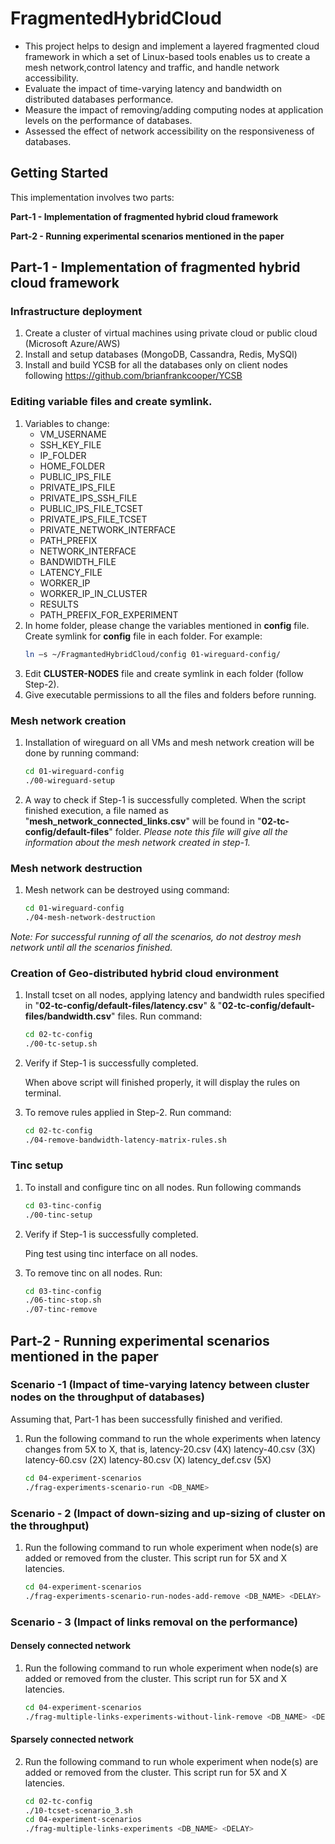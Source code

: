 # FragmentedHybridCloud
* This project helps to design and implement a layered fragmented cloud framework in which a set of Linux-based tools enables us to create a mesh network,control latency and traffic, and handle network accessibility.
* Evaluate the impact of time-varying latency and bandwidth on distributed databases performance.
* Measure the impact of removing/adding computing nodes at application levels on the performance of databases.
* Assessed the effect of network accessibility on the responsiveness of databases.

Getting Started
---------------

This implementation involves two parts:

**Part-1 - Implementation of fragmented hybrid cloud framework**

**Part-2 - Running experimental scenarios mentioned in the paper**

Part-1 - Implementation of fragmented hybrid cloud framework
-----------

### Infrastructure deployment

1. Create a cluster of virtual machines using private cloud or public cloud (Microsoft Azure/AWS)
2. Install and setup databases (MongoDB, Cassandra, Redis, MySQl)
3. Install and build YCSB for all the databases only on client nodes following https://github.com/brianfrankcooper/YCSB

### Editing variable files and create symlink.

1. Variables to change:
    * VM_USERNAME
    * SSH_KEY_FILE
    * IP_FOLDER
    * HOME_FOLDER
    * PUBLIC_IPS_FILE
    * PRIVATE_IPS_FILE
    * PRIVATE_IPS_SSH_FILE
    * PUBLIC_IPS_FILE_TCSET
    * PRIVATE_IPS_FILE_TCSET
    * PRIVATE_NETWORK_INTERFACE
    * PATH_PREFIX
    * NETWORK_INTERFACE
    * BANDWIDTH_FILE
    * LATENCY_FILE
    * WORKER_IP
    * WORKER_IP_IN_CLUSTER
    * RESULTS
    * PATH_PREFIX_FOR_EXPERIMENT
2. In home folder, please change the variables mentioned in **config** file. Create symlink for **config** file in each folder. For example:
    ```sh
    ln –s ~/FragmantedHybridCloud/config 01-wireguard-config/ 
    ```
2. Edit **CLUSTER-NODES** file and create symlink in each folder (follow Step-2).
3. Give executable permissions to all the files and folders before running. 

### Mesh network creation
1. Installation of wireguard on all VMs and mesh network creation will be done by running command:
    ```sh
    cd 01-wireguard-config
    ./00-wireguard-setup
    ```
2. A way to check if Step-1 is successfully completed.
      When the script finished execution, a file named as "**mesh_network_connected_links.csv**" will be found in "**02-tc-config/default-files**" folder.
      *Please note this file will give all the information about the mesh network created in step-1.*

### Mesh network destruction

1. Mesh network can be destroyed using command:
    ```sh
    cd 01-wireguard-config
    ./04-mesh-network-destruction
    ```
*Note: For successful running of all the scenarios, do not destroy mesh network until all the scenarios finished.*

### Creation of Geo-distributed hybrid cloud environment

1. Install tcset on all nodes, applying latency and bandwidth rules specified in "**02-tc-config/default-files/latency.csv**" & "**02-tc-config/default-files/bandwidth.csv**" files. Run command:
    ```sh
    cd 02-tc-config
    ./00-tc-setup.sh
    ```
2. Verify if Step-1 is successfully completed.

   When above script will finished properly, it will display the rules on terminal.
   
3. To remove rules applied in Step-2. Run command:
    ```sh
    cd 02-tc-config
    ./04-remove-bandwidth-latency-matrix-rules.sh
    ```
### Tinc setup

1. To install and configure tinc on all nodes. Run following commands
    ```sh
    cd 03-tinc-config
    ./00-tinc-setup
    ```
2. Verify if Step-1 is successfully completed.
    
    Ping test using tinc interface on all nodes.
    
3. To remove tinc on all nodes. Run:
    ```sh
    cd 03-tinc-config
    ./06-tinc-stop.sh
    ./07-tinc-remove
    ```
Part-2 - Running experimental scenarios mentioned in the paper
-----------
### Scenario -1 (Impact of time-varying latency between cluster nodes on the throughput of databases)

Assuming that, Part-1 has been successfully finished and verified.

1. Run the following command to run the whole experiments when latency changes from 5X to X, that is, latency-20.csv (4X)  latency-40.csv (3X)  latency-60.csv (2X)  latency-80.csv (X) latency_def.csv (5X)
    ```sh
    cd 04-experiment-scenarios
    ./frag-experiments-scenario-run <DB_NAME>
    ```
### Scenario - 2 (Impact of down-sizing and up-sizing of cluster on the throughput)
1. Run the following command to run whole experiment when node(s) are added or removed from the cluster. This script run for 5X and X latencies.

    ```sh
    cd 04-experiment-scenarios
    ./frag-experiments-scenario-run-nodes-add-remove <DB_NAME> <DELAY>
    ```
### Scenario - 3 (Impact of links removal on the performance)
#### Densely connected network
1. Run the following command to run whole experiment when node(s) are added or removed from the cluster. This script run for 5X and X latencies.

    ```sh
    cd 04-experiment-scenarios
    ./frag-multiple-links-experiments-without-link-remove <DB_NAME> <DELAY>
    ```
#### Sparsely connected network
2. Run the following command to run whole experiment when node(s) are added or removed from the cluster. This script run for 5X and X latencies.

    ```sh
    cd 02-tc-config
    ./10-tcset-scenario_3.sh
    cd 04-experiment-scenarios
    ./frag-multiple-links-experiments <DB_NAME> <DELAY>
    ```
